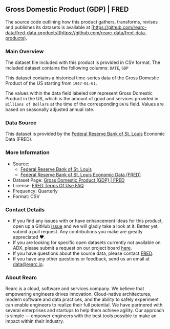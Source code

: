 ##  Gross Domestic Product (GDP)	 | FRED

The source code outlining how this product gathers, transforms, revises and publishes its datasets is available at [https://github.com/rearc-data/fred-data-products](https://github.com/rearc-data/fred-data-products).

### Main Overview
The dataset file included with this product is provided in CSV format. The included dataset contains the following columns: 
`DATE`, `GDP`

This dataset contains a historical time-series data of the Gross Domestic Product of the US starting from `1947-01-01`. 
 
The values within the data field labeled `GDP` represent Gross Domestic Product in the US, which is the amount of good and services provided in `Billions of Dollars` at the time of the corresponding `DATE` field. Values are based on seasonally adjusted annual rate.

### Data Source
This dataset is provided by the [Federal Reserve Bank of St. Louis](https://fred.stlouisfed.org/) Economic Data (FRED). 

### More Information
- Source: 
  - [Federal Reserve Bank of St. Louis](https://www.stlouisfed.org)
  - [Federal Reserve Bank of St. Louis Economic Data (FRED)](https://fred.stlouisfed.org/)
- Dataset Page: [ Gross Domestic Product (GDP)	 | FRED](https://fred.stlouisfed.org/series/GDP)
- License: [FRED Terms Of Use FAQ](https://fred.stlouisfed.org/legal/)
- Frequency: Quarterly
- Format: CSV

### Contact Details
- If you find any issues with or have enhancement ideas for this product, open up a GitHub [issue](https://github.com/rearc-data/fred-data-products/issues) and we will gladly take a look at it. Better yet, submit a pull request. Any contributions you make are greatly appreciated :heart:.
- If you are looking for specific open datasets currently not available on ADX, please submit a request on our project board [here](https://github.com/orgs/rearc-data/projects/1).
- If you have questions about the source data, please contact [FRED](https://fred.stlouisfed.org/contactus/).
- If you have any other questions or feedback, send us an email at data@rearc.io.

### About Rearc
Rearc is a cloud, software and services company. We believe that empowering engineers drives innovation. Cloud-native architectures, modern software and data practices, and the ability to safely experiment can enable engineers to realize their full potential. We have partnered with several enterprises and startups to help them achieve agility. Our approach is simple — empower engineers with the best tools possible to make an impact within their industry.
